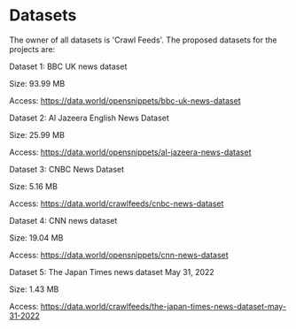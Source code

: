 # Datasets 

The owner of all datasets is 'Crawl Feeds'. The proposed datasets for the projects are:

Dataset 1: BBC UK news dataset 

Size: 93.99 MB 

Access: https://data.world/opensnippets/bbc-uk-news-dataset 


Dataset 2: Al Jazeera English News Dataset

Size: 25.99 MB 

Access: https://data.world/opensnippets/al-jazeera-news-dataset 


Dataset 3: CNBC News Dataset 

Size: 5.16 MB

Access: https://data.world/crawlfeeds/cnbc-news-dataset 


Dataset 4: CNN news dataset

Size: 19.04 MB

Access: https://data.world/opensnippets/cnn-news-dataset 


Dataset 5: The Japan Times news dataset May 31, 2022

Size: 1.43 MB

Access: https://data.world/crawlfeeds/the-japan-times-news-dataset-may-31-2022 


